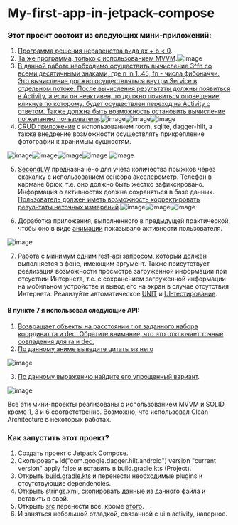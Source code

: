 # My-first-app-in-jetpack-compose

### Этот проект состоит из следующих мини-приложений:
1. [Программа решения неравенства вида ax + b < 0](https://github.com/FredNekrasov/My-first-app-in-jetpack-compose/tree/main/app/src/main/java/com/fred_projects/education/solving_the_inequality).
2. [Та же программа, только с использованием MVVM](https://github.com/FredNekrasov/My-first-app-in-jetpack-compose/tree/main/app/src/main/java/com/fred_projects/education/solving_the_inequality/mvvm).![image](https://github.com/FredNekrasov/My-first-app-in-jetpack-compose/assets/152185797/40d5e757-eaa0-44ef-900b-f5b1a236f7ef)
3. [В данной работе необходимо осуществить вычисление 3^fn со всеми десятичными знаками, где n in 1..45, fn - числа фибоначчи. Это вычисление должно осуществляться внутри Service в отдельном потоке. После вычисления результаты должны появиться в Activity, а если он неактивен, то должно появиться оповещение, кликнув по которому, будет осуществлен переход на Activity с ответом. Также должна быть возможность остановить вычисление по желанию пользователя](https://github.com/FredNekrasov/My-first-app-in-jetpack-compose/tree/main/app/src/main/java/com/fred_projects/education/service_assignment).![image](https://github.com/FredNekrasov/My-first-app-in-jetpack-compose/assets/152185797/69fdc78f-67c2-4c9c-988b-e4ce69a93cc9)![image](https://github.com/FredNekrasov/My-first-app-in-jetpack-compose/assets/152185797/e937fdfa-06d2-40f4-89fd-ba17ffd529b2)![image](https://github.com/FredNekrasov/My-first-app-in-jetpack-compose/assets/152185797/62ef577b-e360-4bcc-9fac-06251759bfe5)
4. [CRUD приложение](https://github.com/FredNekrasov/My-first-app-in-jetpack-compose/tree/main/app/src/main/java/com/fred_projects/education/main) с использованием room, sqlite, dagger-hilt, а также внедрение возможности осуществлять прикрепление фотографии к хранимым сущностям.

![image](https://github.com/FredNekrasov/My-first-app-in-jetpack-compose/assets/152185797/7569f6f4-9d96-49f7-ad2d-a0bd38d579ed)![image](https://github.com/FredNekrasov/My-first-app-in-jetpack-compose/assets/152185797/6e646f52-1f49-42d5-bc19-799245d6afd4)![image](https://github.com/FredNekrasov/My-first-app-in-jetpack-compose/assets/152185797/4d62d5ac-e27e-4f55-a380-4a74d2df2cdb)![image](https://github.com/FredNekrasov/My-first-app-in-jetpack-compose/assets/152185797/1060a7c8-7caa-4745-aa62-9c565bf89ac9)
![image](https://github.com/FredNekrasov/My-first-app-in-jetpack-compose/assets/152185797/9829a5d6-96a1-4826-9c7f-eb49a2a4665d)

5. [SecondLW](https://github.com/FredNekrasov/My-first-app-in-jetpack-compose/blob/main/app/src/main/java/com/fred_projects/education/SecondLW.kt) предназначено для учёта количества прыжков через скакалку с использованием сенсора акселерометр. Телефон в кармане брюк, т.е. оно должно быть жестко зафиксировано. Информация о активностях должна сохраняться в базе данных. [Пользователь должен иметь возможность корректировать результаты неточных измерений](https://github.com/FredNekrasov/My-first-app-in-jetpack-compose/blob/main/app/src/main/java/com/fred_projects/education/jumping_rope/SensorAndAnimation.kt).![image](https://github.com/FredNekrasov/My-first-app-in-jetpack-compose/assets/152185797/e8b56f14-2eeb-4b13-8b34-3006a5e36c4e)![image](https://github.com/FredNekrasov/My-first-app-in-jetpack-compose/assets/152185797/584f8c03-5f22-4441-89fe-f7abf2cc88b2)![image](https://github.com/FredNekrasov/My-first-app-in-jetpack-compose/assets/152185797/a8c525c7-a0ee-4e7e-a908-d0dac51b47e5)

6. Доработка приложения, выполненного в предыдущей практической, чтобы оно в виде [анимации](https://github.com/FredNekrasov/My-first-app-in-jetpack-compose/blob/main/app/src/main/java/com/fred_projects/education/jumping_rope/view/StickMan.kt) показывало активности пользователя.

![image](https://github.com/FredNekrasov/My-first-app-in-jetpack-compose/assets/152185797/518009a2-0fe3-4c7a-934c-0408864a120e)

7. [Работа](https://github.com/FredNekrasov/My-first-app-in-jetpack-compose/tree/main/app/src/main/java/com/fred_projects/education/rest_api) с минимум одним rest-api запросом, который должен выполняется в фоне, имеющим аргумент. Также присутствует реализация возможности просмотра загруженной информации при отсуствии Интернета, т.е. с сохранением загруженной информации на мобильном устройстве и вывод его на экран в случае отсутствия Интернета. Реализуйте автоматическое [UNIT](https://github.com/FredNekrasov/My-first-app-in-jetpack-compose/tree/main/app/src/test/java/com/fred_projects/test_astronomy_service) и [UI-тестирование](https://github.com/FredNekrasov/My-first-app-in-jetpack-compose/tree/main/app/src/androidTest/java/com/fred_projects/test_astronomy_service).

#### В пункте 7 я использовал следующие API:
1. [Возвращает объекты на расстоянии r от заданного набора координат ra и dec. Обратите внимание, что это отключает точные совпадения для ra и dec.](https://github.com/astrocatalogs/OACAPI)
2. [По данному аниме выведите цитаты из него](https://github.com/RocktimSaikia/anime-chan)

![image](https://github.com/FredNekrasov/My-first-app-in-jetpack-compose/assets/152185797/3647eb9a-4210-4bee-a75c-995767ec1529)

3. [По данному выражению найдите его упрощенный вариант](https://newton.now.sh/).

![image](https://github.com/FredNekrasov/My-first-app-in-jetpack-compose/assets/152185797/bc24eb3a-ad3f-4343-820d-0a868c968637)


Все эти мини-проекты реализованы с использованием MVVM и SOLID, кроме 1, 3 и 6 соответственно. Возможно, что использовал Clean Architecture в некоторых работах.

### Как запустить этот проект?
1. Создать проект с Jetpack Compose.
2. Скопировать id("com.google.dagger.hilt.android") version "current version" apply false и вставить в build.gradle.kts (Project).
3. Открыть [build.gradle.kts](https://github.com/FredNekrasov/My-first-app-in-jetpack-compose/blob/main/app/build.gradle.kts) и перенести необходимые plugins и отсутствующие dependencies.
4. Открыть [strings.xml](https://github.com/FredNekrasov/My-first-app-in-jetpack-compose/blob/main/app/src/main/res/values/strings.xml), скопировать данные из данного файла и вставить в свой.
5. Открыть [src](https://github.com/FredNekrasov/My-first-app-in-jetpack-compose/tree/main/app/src/main/java/com/fred_projects) перенести все, кроме [этого](https://github.com/FredNekrasov/My-first-app-in-jetpack-compose/tree/main/app/src/main/java/com/fred_projects/ui/theme).
6. И заняться небольшой отладкой, связанной с ui в activity, наверное.
